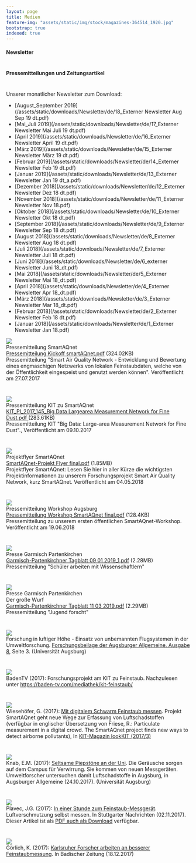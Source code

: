 ```yaml
---
layout: page
title: Medien
feature-img: "assets/static/img/stock/magazines-364514_1920.jpg"
bootstrap: true
indexed: true
---
```

<div class="container">
<div id="accordion">
    <div class="card">
        <div class="card-header" id="headingFour">
            <h4 class="mb-0">
                <a class="btn btn-link collapsed container-fluid" data-toggle="collapse" data-target="#collapseFour" aria-expanded="false" aria-controls="collapseFour">
                    <div class="row mb-0">
                        <div class="col-11">
                            Newsletter
                        </div>
                        <div class="col-1">
                            <i class="fas fa-caret-down rotate-icon"></i>
                        </div>
                    </div>
                </a>
            </h4>
        </div>
    </div>
    <div class="card">
        <div class="card-header" id="headingOne">
            <h4 class="mb-0">
                <a class="btn btn-link collapsed container-fluid" data-toggle="collapse" data-target="#collapseOne" aria-expanded="false" aria-controls="collapseOne">
                    <div class="row mb-0">
                        <div class="col-11">
                            Pressemitteilungen und Zeitungsartikel
                        </div>
                        <div class="col-1">
                            <i class="fas fa-caret-down rotate-icon"></i>
                        </div>
                    </div>
                </a>
            </h4>
        </div>
        <div class="card">
            <div id="collapseFour" class="collapse" aria-labelledby="headingFour" data-parent="#accordion">
                <div class="card-body">
<div markdown="1">
Unserer monatlicher Newsletter zum Download:

- [August_September 2019](/assets/static/downloads/Newsletter/de/18_Externer Newsletter Aug Sep 19 dt.pdf)
- [Mai_Juli 2019](/assets/static/downloads/Newsletter/de/17_Externer Newsletter Mai Juli 19 dt.pdf)
- [April 2019](/assets/static/downloads/Newsletter/de/16_Externer Newsletter April 19 dt.pdf)
- [März 2019](/assets/static/downloads/Newsletter/de/15_Externer Newsletter März 19 dt.pdf)
- [Februar 2019](/assets/static/downloads/Newsletter/de/14_Externer Newsletter Feb 19 dt.pdf)
- [Januar 2019](/assets/static/downloads/Newsletter/de/13_Externer Newsletter Jan 19 dt_a.pdf)
- [Dezember 2018](/assets/static/downloads/Newsletter/de/12_Externer Newsletter Dez 18 dt.pdf)
- [November 2018](/assets/static/downloads/Newsletter/de/11_Externer Newsletter Nov 18.pdf)
- [Oktober 2018](/assets/static/downloads/Newsletter/de/10_Externer Newsletter Okt 18 dt.pdf)
- [September 2018](/assets/static/downloads/Newsletter/de/9_Externer Newsletter Sep 18 dt.pdf)
- [August 2018](/assets/static/downloads/Newsletter/de/8_Externer Newsletter Aug 18 dt.pdf)
- [Juli 2018](/assets/static/downloads/Newsletter/de/7_Externer Newsletter Juli 18 dt.pdf)
- [Juni 2018](/assets/static/downloads/Newsletter/de/6_externer Newsletter Juni 18_dt.pdf)
- [Mai 2018](/assets/static/downloads/Newsletter/de/5_Externer Newsletter Mai 18_dt.pdf)
- [April 2018](/assets/static/downloads/Newsletter/de/4_Externer Newsletter Apr 18_dt.pdf)
- [März 2018](/assets/static/downloads/Newsletter/de/3_Externer Newsletter Mar 18_dt.pdf)
- [Februar 2018](/assets/static/downloads/Newsletter/de/2_Externer Newsletter Feb 18 dt.pdf)
- [Januar 2018](/assets/static/downloads/Newsletter/de/1_Externer Newsletter Jan 18.pdf)
</div>
                </div>
            </div>
            <div id="collapseOne" class="collapse" aria-labelledby="headingOne" data-parent="#accordion">
                <div class="card-body">
                    <div class="container">
                        <div class="row">
                            <div class="col-4 col-sm-2"><a
                                    href="/assets/static/downloads/Pressemitteilung%20Kickoff%20smartAQnet.pdf"><img
                                        src="/assets/static/img/logos/pdf_logo.svg.png" /></a></div>
                            <div class="col-8 col-sm-4">Pressemitteilung SmartAQnet<br><a
                                    href="/assets/static/downloads/Pressemitteilung%20Kickoff%20smartAQnet.pdf">Pressemitteilung
                                    Kickoff smartAQnet.pdf</a> (324.02KB)</div>
                            <div class="col mt-2">Pressemitteilung "Smart Air Quality Network - Entwicklung und Bewertung
                                eines engmaschigen Netzwerks von
                                lokalen Feinstaubdaten, welche von der Öffentlichkeit eingespeist und genutzt werden
                                können". Veröffentlicht
                                am 27.07.2017</div>
                        </div>
                        <div class="row">
                            <div class="col-4 col-sm-2">
                                <a href="/assets/static/downloads/KIT_PI_2017_145_Big%20Data%20Largearea%20Measurement%20Network%20for%20Fine%20Dust.pdf">
                                    <img src="/assets/static/img/logos/pdf_logo.svg.png" />
                                </a>
                            </div>
                            <div class="col-8 col-sm-4">Pressemitteilung KIT zu SmartAQnet<br>
                                <a href="/assets/static/downloads/KIT_PI_2017_145_Big%20Data%20Largearea%20Measurement%20Network%20for%20Fine%20Dust.pdf">
                                    KIT_PI_2017_145_Big Data Largearea Measurement Network for Fine Dust.pdf
                                </a> 
                                (283.61KB)
                            </div>
                            <div class="col mt-2">
                                Pressemitteilung KIT "Big Data: Large-area Measurement Network for Fine Dust"., Veröffentlicht am 09.10.2017
                            </div>
                        </div>
                        <div class="row">
                            <div class="col-4 col-sm-2"><a
                                    href="/assets/static/downloads/SmartAQnet-Projekt%20Flyer%20final.pdf"><img
                                        src="/assets/static/img/logos/pdf_logo.svg.png" /></a></div>
                            <div class="col-8 col-sm-4">Projektflyer SmartAQnet<br><a
                                    href="/assets/static/downloads/SmartAQnet-Projekt%20Flyer%20final.pdf">SmartAQnet-Projekt
                                    Flyer final.pdf</a> (1.85MB)</div>
                            <div class="col mt-2">Projektflyer SmartAQnet: Lesen Sie hier in aller Kürze die wichtigsten
                                Projektinformationen zu unserem
                                Forschungsprojekt Smart Air Quality Network, kurz SmartAQnet. Veröffentlicht am 04.05.2018
                            </div>
                        </div>
                        <div class="row">
                            <div class="col-4 col-sm-2"><a
                                    href="/assets/static/downloads/Pressemitteilung%20Workshop%20SmartAQnet%20final.pdf"><img
                                        src="/assets/static/img/logos/pdf_logo.svg.png" /></a></div>
                            <div class="col-8 col-sm-4">Pressemitteilung Workshop Augsburg<br><a
                                    href="/assets/static/downloads/Pressemitteilung%20Workshop%20SmartAQnet%20final.pdf">Pressemitteilung
                                    Workshop SmartAQnet final.pdf</a> (128.4KB)</div>
                            <div class="col mt-2">Pressemitteilung zu unserem ersten öffentlichen SmartAQnet-Workshop.
                                Veröffentlicht am 19.06.2018</div>
                        </div>
                        <div class="row">
                            <div class="col-4 col-sm-2"><a
                                    href="/assets/static/downloads/Garmisch-Partenkirchner%20Tagblatt%2009%2001%202019_1.pdf"><img
                                        src="/assets/static/img/logos/pdf_logo.svg.png" /></a></div>
                            <div class="col-8 col-sm-4">Presse Garmisch Partenkirchen<br><a
                                    href="/assets/static/downloads/Garmisch-Partenkirchner%20Tagblatt%2009%2001%202019_1.pdf">Garmisch-Partenkirchner
                                    Tagblatt 09 01 2019_1.pdf</a> (2.28MB)</div>
                            <div class="col mt-2"> Pressemitteilung "Schüler arbeiten mit Wissenschaftlern"</div>
                        </div>
                        <div class="row">
                            <div class="col-4 col-sm-2"><a
                                    href="/assets/static/downloads/Garmisch-Partenkirchner%20Tagblatt%2011%2003%202019.pdf"><img
                                        src="/assets/static/img/logos/pdf_logo.svg.png" /></a></div>
                            <div class="col-8 col-sm-4">Presse Garmisch Partenkirchen<br>Der große Wurf<br><a
                                    href="/assets/static/downloads/Garmisch-Partenkirchner%20Tagblatt%2011%2003%202019.pdf">Garmisch-Partenkirchner
                                    Tagblatt 11 03 2019.pdf</a> (2.29MB)
                            </div>
                            <div class="col mt-2">Pressemitteilung "Jugend forscht"</div>
                        </div>
                        <div class="row">
                            <div class="col-4"><img src="/assets/static/img/screenshots/Forschung_Uni_A_Screenshot.jpg" />
                            </div>
                            <div class="col mt-2">Forschung in luftiger Höhe - Einsatz von unbemannten Flugsystemen in der
                                Umweltforschung. <a href="https://www.presse.uni-augsburg.de/downloads/WiuFoinA_SW1617.pdf"
                                    target="_blank">Forschungsbeilage der Augsburger Allgemeine. Ausgabe 8</a>, Seite 3.
                                (Universität Augsburg)</div>
                        </div>
                        <div class="row">
                            <div class="col-4"><img src="/assets/static/img/screenshots/PR-BadenTV.jpg" /></div>
                            <div class="col mt-2">BadenTV (2017): Forschungsprojekt am KIT zu Feinstaub. Nachzulesen unter
                                <a href="https://baden-tv.com/mediathek/kit-feinstaub/"
                                    target="_blank">https://baden-tv.com/mediathek/kit-feinstaub/</a></div>
                        </div>
                        <div class="row">
                            <div class="col-4"><img src="/assets/static/img/screenshots/PR-looKIT.jpg" /></div>
                            <div class="col mt-2">Wiesehöfer, G. (2017): <a
                                    href="https://www.sek.kit.edu/downloads/lookkit_201703.pdf#page=10" target="_blank">Mit
                                    digitalem Schwarm Feinstaub messen</a>. Projekt SmartAQnet geht neue Wege zur Erfassung
                                von Luftschadstoffen (verfügbar in englischer Übersetzung von Friese, R.: Particulate
                                measurement in a digital crowd. The SmartAQnet project finds new ways to detect airborne
                                pollutants), In <a href="https://www.sek.kit.edu/3216_3692.php" target="_blank">KIT-Magazin
                                    lookKIT (2017/3)</a></div>
                        </div>
                        <div class="row">
                            <div class="col-4"><img src="/assets/static/img/screenshots/Presseartikel%20Bieps.jpg" /></div>
                            <div class="col mt-2">Knab, E.M. (2017): <a
                                    href="https://www.pressreader.com/germany/augsburger-allgemeine-land-west/20171024/282888025933246"
                                    target="_blank">Seltsame Piepstöne an der Uni</a>. Die Geräusche sorgen auf dem Campus
                                für Verwirrung. Sie kommen von neuen Messgeräten. Umweltforscher untersuchen damit
                                Luftschadstoffe in Augsburg, in Augsburger Allgemeine (24.10.2017). (Universität Augsburg)
                            </div>
                        </div>
                        <div class="row">
                            <div class="col-4"><img
                                    src="/assets/static/img/screenshots/PR-Stuttgarter%20Nachrichten%2011_2018.jpg" /></div>
                            <div class="col mt-2">Plavec, J.G. (2017): <a
                                    href="https://www.stuttgarter-nachrichten.de/inhalt.luftverschmutzung-selbst-messen-in-einer-stunde-zum-feinstaub-messgeraet.c947bad9-3d69-4cf9-abdf-7e9689c229a3.html"
                                    target="_blank">In einer Stunde zum Feinstaub-Messgerät</a>. Luftverschmutzung selbst
                                messen. In Stuttgarter Nachrichten (02.11.2017). Dieser Artikel ist als <a
                                    href="/assets/static/downloads/Presseartikel%20-%20Luftverschmutzung%20selbst%20messen-%20In%20ein...%20-%20Stuttgart%20-%20Stuttgarter%20Nachrichten.pdf"
                                    target="_self">PDF auch als Download</a> verfügbar.</div>
                        </div>
                        <div class="row">
                            <div class="col-4"><img src="/assets/static/img/screenshots/PR-Badische%20Zeitung.jpg" /></div>
                            <div class="col mt-2">Görlich, K. (2017): <a
                                    href="http://www.badische-zeitung.de/suedwest-1/karlsruher-forscher-arbeiten-an-besserer-feinstaubmessung--146901122.html"
                                    target="_blank">Karlsruher Forscher arbeiten an besserer Feinstaubmessung</a>. In
                                Badischer Zeitung (18.12.2017)</div>
                        </div>
                    </div>
                </div>
            </div>
        </div>
    </div>
</div>
</div>


<style>
    .row {
        margin-bottom: 40px;
    }
    h4>a{
        font-size: inherit !important;
        white-space: normal !important;
        text-align: left !important;
    }
</style>